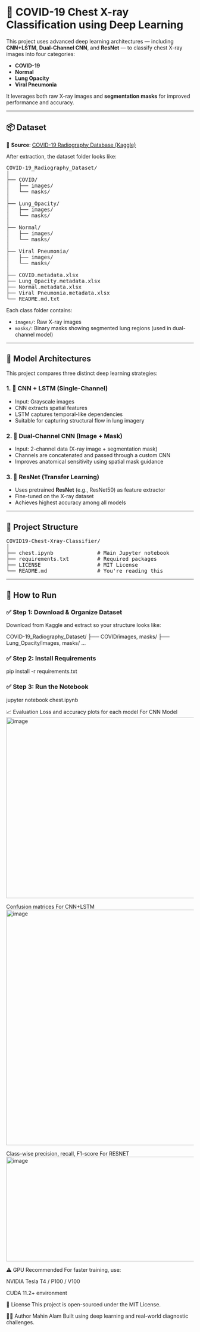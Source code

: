 # 🩻 COVID-19 Chest X-ray Classification using Deep Learning

This project uses advanced deep learning architectures — including **CNN+LSTM**, **Dual-Channel CNN**, and **ResNet** — to classify chest X-ray images into four categories:
- **COVID-19**
- **Normal**
- **Lung Opacity**
- **Viral Pneumonia**

It leverages both raw X-ray images and **segmentation masks** for improved performance and accuracy.

---

## 📦 Dataset

📍 **Source**: [COVID-19 Radiography Database (Kaggle)](https://www.kaggle.com/datasets/tawsifurrahman/covid19-radiography-database)

After extraction, the dataset folder looks like:

<pre>
COVID-19_Radiography_Dataset/
│
├── COVID/
│   ├── images/
│   └── masks/
│
├── Lung_Opacity/
│   ├── images/
│   └── masks/
│
├── Normal/
│   ├── images/
│   └── masks/
│
├── Viral Pneumonia/
│   ├── images/
│   └── masks/
│
├── COVID.metadata.xlsx
├── Lung_Opacity.metadata.xlsx
├── Normal.metadata.xlsx
├── Viral Pneumonia.metadata.xlsx
└── README.md.txt
</pre>

Each class folder contains:
- `images/`: Raw X-ray images
- `masks/`: Binary masks showing segmented lung regions (used in dual-channel model)

---

## 🧠 Model Architectures

This project compares three distinct deep learning strategies:

### 1. 🧪 CNN + LSTM (Single-Channel)
- Input: Grayscale images
- CNN extracts spatial features
- LSTM captures temporal-like dependencies
- Suitable for capturing structural flow in lung imagery

### 2. 🧪 Dual-Channel CNN (Image + Mask)
- Input: 2-channel data (X-ray image + segmentation mask)
- Channels are concatenated and passed through a custom CNN
- Improves anatomical sensitivity using spatial mask guidance

### 3. 🧪 ResNet (Transfer Learning)
- Uses pretrained **ResNet** (e.g., ResNet50) as feature extractor
- Fine-tuned on the X-ray dataset
- Achieves highest accuracy among all models

---

## 📁 Project Structure

<pre>
COVID19-Chest-Xray-Classifier/
│
├── chest.ipynb              # Main Jupyter notebook
├── requirements.txt         # Required packages
├── LICENSE                  # MIT License
└── README.md                # You're reading this
</pre>

---

## 🚀 How to Run

### ✅ Step 1: Download & Organize Dataset
Download from Kaggle and extract so your structure looks like:

COVID-19_Radiography_Dataset/
    ├── COVID/images, masks/
    ├── Lung_Opacity/images, masks/
...

### ✅ Step 2: Install Requirements
pip install -r requirements.txt

### ✅ Step 3: Run the Notebook
jupyter notebook chest.ipynb

📈 Evaluation
Loss and accuracy plots for each model
For CNN Model<img width="1246" height="486" alt="image" src="https://github.com/user-attachments/assets/eb034cf1-53d7-4401-9c60-c14e491ffb15" />


Confusion matrices
For CNN+LSTM<img width="889" height="632" alt="image" src="https://github.com/user-attachments/assets/061f397b-f27b-413a-a0f8-1687d83a6128" />


Class-wise precision, recall, F1-score
For RESNET<img width="660" height="281" alt="image" src="https://github.com/user-attachments/assets/2d5619a7-4266-4b7b-8398-ab807b335b3e" />



⚠️ GPU Recommended
For faster training, use:

NVIDIA Tesla T4 / P100 / V100

CUDA 11.2+ environment

📜 License
This project is open-sourced under the MIT License.

👨‍💻 Author
Mahin Alam
Built using deep learning and real-world diagnostic challenges.

